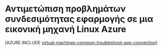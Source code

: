 <properties
    pageTitle="Αντιμετώπιση προβλημάτων πρόσβασης εφαρμογής Εικονική Linux | Microsoft Azure"
    description="Χρησιμοποιήστε αυτά τα λεπτομερή βήματα αντιμετώπισης προβλημάτων για να απομονώσετε ζητήματα κατά τη σύνδεση σε εφαρμογές που εκτελούνται σε εικονικές μηχανές Linux στο Azure."
    services="virtual-machines-linux"
    documentationCenter=""
    authors="iainfoulds"
    manager="timlt"
    editor=""
    tags="top-support-issue,azure-service-management,azure-resource-manager"
    keywords="δεν είναι δυνατό να Έναρξη της εφαρμογής, το πρόγραμμα δεν θα ανοίξει, ακρόαση θύρα αποκλεισμένων, δεν είναι δυνατή η εκκίνηση προγράμματος, ακούστε θύρα αποκλείονται"/>

<tags
    ms.service="virtual-machines-linux"
    ms.workload="infrastructure-services"
    ms.tgt_pltfrm="vm-linux"
    ms.devlang="na"
    ms.topic="support-article"
    ms.date="09/27/2016"
    ms.author="iainfou"/>

# <a name="troubleshoot-application-connectivity-issues-on-a-linux-azure-virtual-machine"></a>Αντιμετώπιση προβλημάτων συνδεσιμότητας εφαρμογής σε μια εικονική μηχανή Linux Azure

[AZURE.INCLUDE [virtual-machines-common-troubleshoot-app-connection](../../includes/virtual-machines-common-troubleshoot-app-connection.md)]
